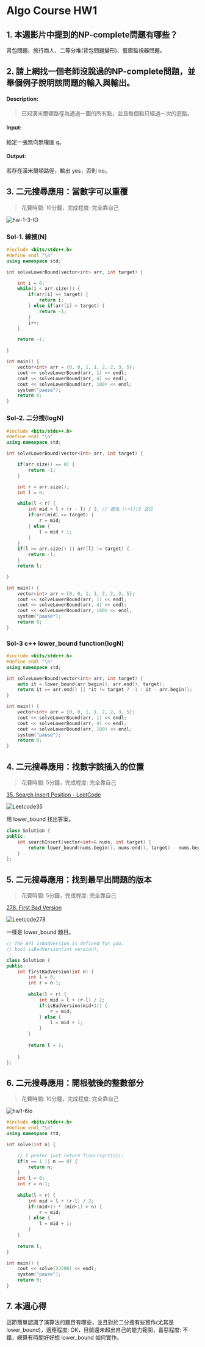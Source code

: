# Algo Course HW1

## 1. 本週影片中提到的NP-complete問題有哪些？

背包問題、旅行商人、二等分堆(背包問題變形)、藝廊監視器問題。


## 2. 請上網找一個老師沒說過的NP-complete問題，並舉個例子說明該問題的輸入與輸出。

#### Description:

> 已知漢米爾頓路徑為通過一圖的所有點，並且每個點只經過一次的迴路。

#### Input:
給定一張無向無權圖 g。

#### Output:
若存在漢米爾頓路徑，輸出 yes，否則 no。

## 3. 二元搜尋應用：當數字可以重覆

> 花費時間: 10分鐘，完成程度: 完全靠自己

![hw-1-3-IO](imgs/hw-1-3-IO.png)

### Sol-1. 線搜(N)

```c++
#include <bits/stdc++.h>
#define endl "\n"
using namespace std;

int solveLowerBound(vector<int> arr, int target) {

    int i = 0;
    while(i < arr.size()) {
        if(arr[i] == target) {
            return i;
        } else if(arr[i] > target) {
            return -1;
        }
        i++;
    }

    return -1;

}

int main() {
    vector<int> arr = {0, 0, 1, 1, 2, 2, 3, 5};
    cout << solveLowerBound(arr, 1) << endl;
    cout << solveLowerBound(arr, 4) << endl;
    cout << solveLowerBound(arr, 100) << endl;
    system("pause");
    return 0;
}
```

### Sol-2. 二分搜(logN)
```c++
#include <bits/stdc++.h>
#define endl "\n"
using namespace std;

int solveLowerBound(vector<int> arr, int target) {

    if(arr.size() == 0) {
        return -1;
    }

    int r = arr.size();
    int l = 0;

    while(l < r) {
        int mid = l + (r - l) / 2; // 避免 (r+l)/2 溢位
        if(arr[mid] >= target) {
            r = mid;
        } else {
            l = mid + 1;
        }
    }
    if(l >= arr.size() || arr[l] != target) {
        return -1;
    }
    return l;

}

int main() {
    vector<int> arr = {0, 0, 1, 1, 2, 2, 3, 5};
    cout << solveLowerBound(arr, 1) << endl;
    cout << solveLowerBound(arr, 4) << endl;
    cout << solveLowerBound(arr, 100) << endl;
    system("pause");
    return 0;
}
```

### Sol-3 c++ lower_bound function(logN)
```c++
#include <bits/stdc++.h>
#define endl "\n"
using namespace std;

int solveLowerBound(vector<int> arr, int target) {
    auto it = lower_bound(arr.begin(), arr.end(), target);
    return it == arr.end() || *it != target ? -1 : it - arr.begin();
}

int main() {
    vector<int> arr = {0, 0, 1, 1, 2, 2, 3, 5};
    cout << solveLowerBound(arr, 1) << endl;
    cout << solveLowerBound(arr, 4) << endl;
    cout << solveLowerBound(arr, 100) << endl;
    system("pause");
    return 0;
}
```



## 4. 二元搜尋應用：找數字該插入的位置

> 花費時間: 5分鐘，完成程度: 完全靠自己

[35. Search Insert Position - LeetCode](https://leetcode.com/problems/search-insert-position/)

![Leetcode35](imgs/leetcode35.png)

用 lower_bound 找出答案。

```c++
class Solution {
public:
    int searchInsert(vector<int>& nums, int target) {
        return lower_bound(nums.begin(), nums.end(), target) - nums.begin();
    }
};
```


## 5. 二元搜尋應用：找到最早出問題的版本

> 花費時間: 5分鐘，完成程度: 完全靠自己

[278. First Bad Version](https://leetcode.com/problems/first-bad-version)

![Leetcode278](imgs/leetcode278.png)

一樣是 lower_bound 題目。

```c++
// The API isBadVersion is defined for you.
// bool isBadVersion(int version);

class Solution {
public:
    int firstBadVersion(int n) {
        int l = 0;
        int r = n-1;
        
        while(l < r) {
            int mid = l + (r-l) / 2;
            if(isBadVersion(mid+1)) {
                r = mid;
            } else {
                l = mid + 1;
            }
        }
        
        return l + 1;
        
    }
};
```


## 6. 二元搜尋應用：開根號後的整數部分

> 花費時間: 10分鐘，完成程度: 完全靠自己

![hw1-6io](imgs/hw1-6-IO.png)
```c++
#include <bits/stdc++.h>
#define endl "\n"
using namespace std;

int solve(int n) {

    // I prefer just return floor(sqrt(n));
    if(n == 1 || n == 0) {
        return n;
    }
    int l = 0;
    int r = n-1;
    
    while(l < r) {
        int mid = l + (r-l) / 2;
        if((mid+1) * (mid+1) > n) {
            r = mid;
        } else {
            l = mid + 1;
        }
    }
    
    return l;
}

int main() {
    cout << solve(23598) << endl;
    system("pause");
    return 0;
}
```

## 7. 本週心得

這節簡單認識了演算法的題目有哪些，並且對於二分搜有些實作(尤其是 lower_bound)，適應程度: OK，目前還未超出自己的能力範圍，喜惡程度: 不錯，總算有時間好好想 lower_bound 如何實作。
